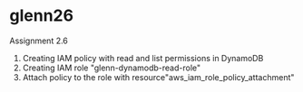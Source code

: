 # glenn26
Assignment 2.6

1. Creating IAM policy with read and list permissions in DynamoDB
2. Creating IAM role "glenn-dynamodb-read-role"
3. Attach policy to the role with resource"aws_iam_role_policy_attachment"
